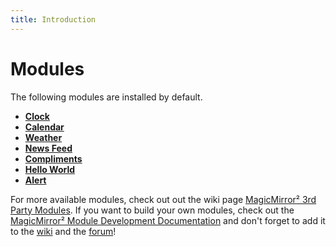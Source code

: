 ```yaml
---
title: Introduction
---
```


# Modules

The following modules are installed by default.

- [**Clock**](clock.md)
- [**Calendar**](calendar.md)
- [**Weather**](weather.md)
- [**News Feed**](newsfeed.md)
- [**Compliments**](compliments.md)
- [**Hello World**](helloworld.md)
- [**Alert**](alert.md)

For more available modules, check out out the wiki page
[MagicMirror² 3rd Party Modules](https://github.com/MichMich/MagicMirror/wiki/3rd-party-modules).
If you want to build your own modules, check out the
[MagicMirror² Module Development Documentation](/development/introduction.md)
and don't forget to add it to the
[wiki](https://github.com/MichMich/MagicMirror/wiki) and the
[forum](https://forum.magicmirror.builders/category/7/showcase)!
